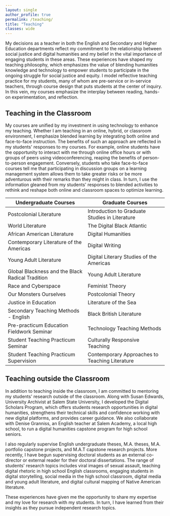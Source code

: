 ```yaml
---
layout: single
author_profile: true
permalink: /teaching/
title: "Teaching"
classes: wide
---
```


My decisions as a teacher in both the English and Secondary and Higher Education departments reflect my commitment to the relationship between social justice and digital humanities and my belief in the vital importance of engaging students in these areas. These experiences have shaped my teaching philosophy, which emphasizes the value of blending humanities knowledge and technology to empower students to participate in the ongoing struggle for social justice and equity. I model reflective teaching practice for my students, many of whom are pre-service or in-service teachers, through course design that puts students at the center of inquiry. In this vein, my courses emphasize the interplay between reading, hands-on experimentation, and reflection.

## Teaching in the Classroom

My courses are unified by my investment in using technology to enhance my teaching. Whether I am teaching in an online, hybrid, or classroom environment, I emphasize blended learning by integrating both online and face-to-face instruction. The benefits of such an approach are reflected in my students' responses to my courses. For example, online students have the opportunity to interact with me through online office hours or with groups of peers using videoconferencing, reaping the benefits of person-to-person engagement. Conversely, students who take face-to-face courses tell me that participating in discussion groups on a learning management system allows them to take greater risks or be more adventurous with their remarks than they might in class. In turn, I use the information gleaned from my students' responses to blended activities to rethink and reshape both online and classroom spaces to optimize learning.

| Undergraduate Courses                            | Graduate Courses                               |
| ------------------------------------------------ | ---------------------------------------------- |
| Postcolonial Literature                          | Introduction to Graduate Studies in Literature |
| World Literature                                 | The Digital Black Atlantic                     |
| African American Literature                      | Digital Humanities                             |
| Contemporary Literature of the Americas          | Digital Writing                                |
| Young Adult Literature                           | Digital Literary Studies of the Americas       |
| Global Blackness and the Black Radical Tradition | Young Adult Literature                         |
| Race and Cyberspace                              | Feminist Theory                                |
| Our Monsters Ourselves                           | Postcolonial Theory                            |
| Justice in Education                             | Literature of the Sea                          |
| Secondary Teaching Methods - English             | Black British Literature                       |
| Pre-practicum Education Fieldwork Seminar        | Technology Teaching Methods                    |
| Student Teaching Practicum Seminar               | Culturally Responsive Teaching                 |
| Student Teaching Practicum Supervision           | Contemporary Approaches to Teaching Literature |

## Teaching outside the Classroom

In addition to teaching inside the classroom, I am committed to mentoring my students' research outside of the classroom. Along with Susan Edwards, University Archivist at Salem State University, I developed the Digital Scholars Program, which offers students research opportunities in digital humanities, strengthens their technical skills and confidence working with new digital platforms, and provides career guidance. We also collaborate with Denise Granniss, an English teacher at Salem Academy, a local high school, to run a digital humanities capstone program for high school seniors.

I also regularly supervise English undergraduate theses, M.A. theses, M.A. portfolio capstone projects, and M.A.T capstone research projects. More recently, I have begun supervising doctoral students as an external co-director or external reader for their doctoral dissertations. The range of students' research topics includes viral images of sexual assault, teaching digital rhetoric in high school English classrooms, engaging students in digital storytelling, social media in the high school classroom, digital media and young adult literature, and digital cultural mapping of Native American literature.

These experiences have given me the opportunity to share my expertise and my love for research with my students. In turn, I have learned from their insights as they pursue independent research topics.
